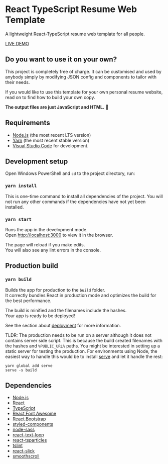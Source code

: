 # React TypeScript Resume Web Template
A lightweight React-TypeScript resume web template for all people.

[LIVE DEMO](https://kiendang.com)

## Do you want to use it on your own?

This project is completely free of charge. It can be customised and used by anybody simply by modifying JSON config and components to tailor with their needs.

If you would like to use this template for your own personal resume website, read on to find how to build your own copy.

**The output files are just JavaScript and HTML.** 🤩

## Requirements

- [Node.js](https://nodejs.org/) (the most recent LTS version)
- [Yarn](https://yarnpkg.com/en/docs/install) (the most recent stable version)
- [Visual Studio Code](https://code.visualstudio.com/) for development.

## Development setup

Open Windows PowerShell and `cd` to the project directory, run:

### `yarn install`

This is one-time command to install all dependencies of the project. You will not run any other commands if the dependencies have not yet been installed.

### `yarn start`

Runs the app in the development mode.<br />
Open [http://localhost:3000](http://localhost:3000) to view it in the browser.

The page will reload if you make edits.<br />
You will also see any lint errors in the console.

## Production build

### `yarn build`

Builds the app for production to the `build` folder.<br />
It correctly bundles React in production mode and optimizes the build for the best performance.

The build is minified and the filenames include the hashes.<br />
Your app is ready to be deployed!

See the section about [deployment](https://facebook.github.io/create-react-app/docs/deployment) for more information.

TLDR: The production needs to be run on a server although it does not contains server side script. This is because the build created filenames with the hashes and `%PUBLIC_URL%` paths. You might be interested in setting up a static server for testing the production. For environments using Node, the easiest way to handle this would be to install [serve](https://github.com/zeit/serve) and let it handle the rest:

```
yarn global add serve
serve -s build
```

## Dependencies
- [Node.js](https://nodejs.org/)
- [React](https://reactjs.org/)
- [TypeScript](https://www.typescriptlang.org/docs/handbook/react.html)
- [React Font Awesome](https://fontawesome.com/how-to-use/on-the-web/using-with/react)
- [React Bootstrap](https://react-bootstrap.github.io/)
- [styled-components](https://github.com/DefinitelyTyped/DefinitelyTyped)
- [node-sass](https://github.com/sass/node-sass)
- [react-text-loop](https://github.com/braposo/react-text-loop)
- [react-tsparticles](https://github.com/matteobruni/react-tsparticles)
- [tslint](https://palantir.github.io/tslint/)
- [react-slick](https://github.com/akiran/react-slick)
- [smoothscroll](https://github.com/iamdustan/smoothscroll)
